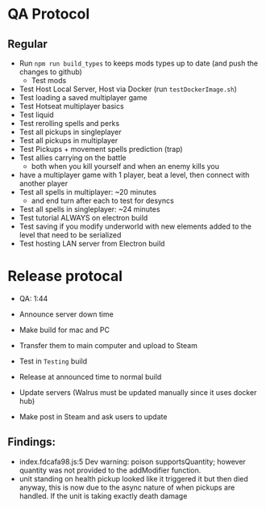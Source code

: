 # QA Protocol
## Regular
- Run `npm run build_types` to keeps mods types up to date (and push the changes to github)
    - Test mods
- Test Host Local Server, Host via Docker (run `testDockerImage.sh`)
- Test loading a saved multiplayer game
- Test Hotseat multiplayer basics
- Test liquid
- Test rerolling spells and perks
- Test all pickups in singleplayer
- Test all pickups in multiplayer
- Test Pickups + movement spells prediction (trap)
- Test allies carrying on the battle
    - both when you kill yourself and when an enemy kills you
- have a multiplayer game with 1 player, beat a level, then connect with another player
- Test all spells in multiplayer: ~20 minutes
    - and end turn after each to test for desyncs
- Test all spells in singleplayer: ~24 minutes
- Test tutorial ALWAYS on electron build
- Test saving if you modify underworld with new elements added to the level that need to be serialized
- Test hosting LAN server from Electron build

# Release protocal
- QA: 1:44
- Announce server down time
- Make build for mac and PC
- Transfer them to main computer and upload to Steam
- Test in `Testing` build

- Release at announced time to normal build
- Update servers (Walrus must be updated manually since it uses docker hub)
- Make post in Steam and ask users to update

## Findings:
- index.fdcafa98.js:5 Dev warning: poison supportsQuantity; however quantity was not provided to the addModifier function.
- unit standing on health pickup looked like it triggered it but then died anyway, this is now due to the async nature of when pickups are handled.  If the unit is taking exactly death damage